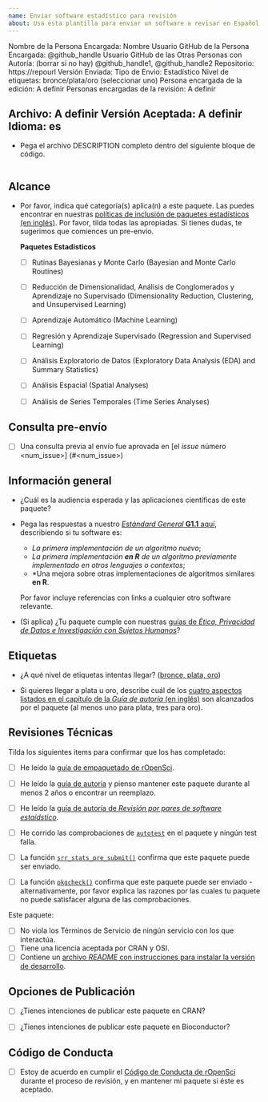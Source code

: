```yaml
---
name: Enviar software estadístico para revisión
about: Usa esta plantilla para enviar un software a revisar en Español (Experimental)
---
```


<!---
A continuación, introduce los valores de (1) el usuario de GitHub de la persona que envía el paquete (sustituyendo "@github_handle") y (2) la URL del repositorio (sustituyendo "https://repourl"). También se pueden especificar valores para otras personas con rol de autoría, sustituyendo "@github_handle1", "@github_handle2" - elimina esto si no lo necesitas. NO BORRAR LOS SÍMBOLOS HTML (todo entre "<!" y ">"). Substituye sólo "@github_handle" y "https://repourl". Este comentario puede ser eliminado una vez que lo hayas leído y comprendido.
--->

Nombre de la Persona Encargada: Nombre
Usuario GitHub de la Persona Encargada: <!--author1-->@github_handle<!--end-author1-->
Usuario GitHub de las Otras Personas con Autoría: (borrar si no hay) <!--author-others-->@github_handle1, @github_handle2<!--end-author-others-->
Repositorio: <!--repourl-->https://repourl<!--end-repourl-->
Versión Enviada:
Tipo de Envio: <!--submission-type-->Estadístico<!--end-submission-type-->
Nivel de etiquetas: <!--statsgrade-->bronce/plata/oro (seleccionar uno)<!--end-statsgrade-->
Persona encargada de la edición: <!--editor--> A definir <!--end-editor-->
Personas encargadas de la revisión: <!--reviewers-list--> A definir <!--end-reviewers-list-->
<!--due-dates-list--><!--end-due-dates-list-->
Archivo: A definir
Versión Aceptada: A definir
Idioma: <!--language-->es<!--end-language-->
---

-   Pega el archivo DESCRIPTION completo dentro del siguiente bloque de código.

```

```

## Alcance

- Por favor, indica qué categoría(s) aplica(n) a este paquete. Las puedes encontrar en nuestras [políticas de inclusión de paquetes estadísticos (en inglés)](https://stats-devguide.ropensci.org/overview.html#overview-categories). Por favor, tilda todas las apropiadas. Si tienes dudas, te sugerimos que comiences un pre-envío.

     **Paquetes Estadisticos**

	- [ ] Rutinas Bayesianas y Monte Carlo (Bayesian and Monte Carlo Routines)
	- [ ] Reducción de Dimensionalidad, Análisis de Conglomerados y Aprendizaje no Supervisado (Dimensionality Reduction, Clustering, and Unsupervised Learning)
	- [ ] Aprendizaje Automático (Machine Learning)
	- [ ] Regresión y Aprendizaje Supervisado (Regression and Supervised Learning)
	- [ ] Análisis Exploratorio de Datos (Exploratory Data Analysis (EDA) and Summary Statistics)
	- [ ] Análisis Espacial (Spatial Analyses)
	- [ ] Análisis de Series Temporales (Time Series Analyses)


## Consulta pre-envío


- [ ] Una consulta previa al envío fue aprovada en [el *issue* número <num_issue>] (#<num_issue>)<!--Reemplazar #<num_issue> con el número de issue de la consulta pre-envío.-->

## Información general

-   ¿Cuál es la audiencia esperada y las aplicaciones científicas de este paquete?

-   Pega las respuestas a nuestro [*Estándard General* **G1.1** aquí](https://stats-devguide.ropensci.org/standards.html#general-standards), describiendo si tu software es:

    - *La primera implementación de un algoritmo nuevo*;
    - *La primera implementación **en R** de un algoritmo previamente implementado en otros lenguajes o contextos*;
    - *Una mejora sobre otras implementaciones de algoritmos similares **en R**.

    Por favor incluye referencias con links a cualquier otro software relevante.

-   (Si aplica) ¿Tu paquete cumple con nuestras [guías de _Ética, Privacidad de Datos e Investigación con Sujetos Humanos_](https://devdevguide.netlify.app/es/softwarereview_policies.es.html#%C3%A9tica-privacidad-de-los-datos-e-investigaci%C3%B3n-con-sujetos-humanos)?

## Etiquetas

-    ¿A qué nivel de etiquetas intentas llegar? ([bronce, plata, oro](https://stats-devguide.ropensci.org/pkgdev.html#pkgdev-badges))

-    Si quieres llegar a plata u oro, describe cuál de los [cuatro aspectos listados en el capítulo de la *Guía de autoría* (en inglés)](https://stats-devguide.ropensci.org/pkgdev.html#pkgdev-silver) son alcanzados por el paquete (al menos uno para plata, tres para oro).


## Revisiones Técnicas

Tilda los siguientes items para confirmar que los has completado:


- [ ] He leído la [guía de empaquetado de rOpenSci](https://devdevguide.netlify.app/es/pkg_building.es.html).
- [ ] He leído la [guía de autoría](https://devdevguide.netlify.app/es/softwarereview_author.es.html) y pienso mantener este paquete durante al menos 2 años o encontrar un reemplazo.
- [ ] He leído la [guía de autoría de *Revisión por pares de software estaídstico*](https://stats-devguide.ropensci.org/pkgdev.html).
- [ ] He corrido las comprobaciones de [`autotest`](https://github.com/ropensci-review-tools/autotest) en el paquete y ningún test falla.
- [ ] La función [`srr_stats_pre_submit()`](https://ropensci-review-tools.github.io/srr/reference/srr_stats_pre_submit.html) confirma que este paquete puede ser enviado.
- [ ] La función [`pkgcheck()`](https://docs.ropensci.org/pkgcheck/reference/pkgcheck.html) confirma que este paquete puede ser enviado - alternativamente, por favor explica las razones por las cuales tu paquete no puede satisfacer alguna de las comprobaciones.


Este paquete:

- [ ] No viola los Términos de Servicio de ningún servicio con los que interactúa.
- [ ] Tiene una licencia aceptada por CRAN y OSI.
- [ ] Contiene un [archivo *README* con instrucciones para instalar la versión de desarrollo](https://devdevguide.netlify.app/es/pkg_building.es.html#readme).

## Opciones de Publicación

- [ ] ¿Tienes intenciones de publicar este paquete en CRAN?
- [ ] ¿Tienes intenciones de publicar este paquete en Bioconductor?


## Código de Conducta

- [ ] Estoy de acuerdo en cumplir el [Código de Conducta de rOpenSci](https://devdevguide.netlify.app/es/softwarereview_policies.es.html#code-of-conduct) durante el proceso de revisión, y en mantener mi paquete si éste es aceptado.
